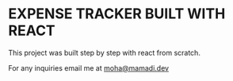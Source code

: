 # EXPENSE TRACKER BUILT WITH REACT
This project was built step by step with react from scratch.

For any inquiries email me at moha@mamadi.dev
